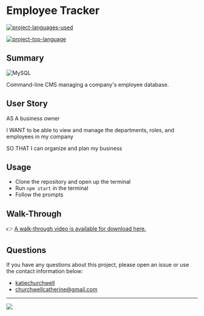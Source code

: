 # Employee Tracker

[![project-languages-used](https://img.shields.io/github/languages/count/katiechurchwell/employee-tracker?color=important)](https://github.com/katiechurchwell/employee-tracker)

[![project-top-language](https://img.shields.io/github/languages/top/katiechurchwell/employee-tracker?color=blueviolet)](https://github.com/katiechurchwell/employee-tracker)

## Summary

![MySQL](https://img.shields.io/badge/mysql-%2300f.svg?style=flat&logo=mysql&logoColor=white)

Command-line CMS managing a company's employee database.

## User Story

AS A business owner

I WANT to be able to view and manage the departments, roles, and employees in my company

SO THAT I can organize and plan my business

## Usage

- Clone the repository and open up the terminal
- Run `npm start` in the terminal
- Follow the prompts

## Walk-Through

:point_right: [A walk-through video is available for download here.](https://github.com/katiechurchwell/employee-tracker/blob/main/video/walk-through.mov)

## Questions

If you have any questions about this project, please open an issue or use the contact information below:

- [katiechurchwell](https://www.github.com/katiechurchwell)
- [churchwellcatherine@gmail.com](mailto:churchwellcatherine@gmail.com)

---

![](https://img.shields.io/badge/license-MIT-blue)

